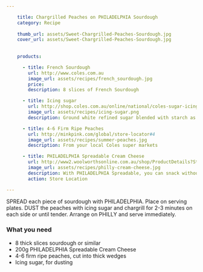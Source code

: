 ```yaml
---

    title: Chargrilled Peaches on PHILADELPHIA Sourdough
    category: Recipe 
    
    thumb_url: assets/Sweet-Chargrilled-Peaches-Sourdough.jpg
    cover_url: assets/Sweet-Chargrilled-Peaches-Sourdough.jpg
    
      
    products:

      - title: French Sourdough
        url: http://www.coles.com.au
        image_url: assets/recipes/french_sourdough.jpg
        price:
        description: 8 slices of French Sourdough

      - title: Icing sugar
        url: http://shop.coles.com.au/online/national/coles-sugar-icing-mixture-soft
        image_url: assets/recipes/icing-sugar.png
        description: Ground white refined sugar blended with starch as an anti-caking agent

      - title: 4-6 Firm Ripe Peaches
        url: http://minkpink.com/global/store-locator#4
        image_url: assets/recipes/summer-peaches.jpg
        description: From your local Coles super markets

      - title: PHILADELPHIA Spreadable Cream Cheese
        url: http://www2.woolworthsonline.com.au/shop/ProductDetails?Stockcode=48062&name=kraft-philadelphia-cream-cheese-block
        image_url: assets/recipes/philly-cream-cheese.jpg
        description: With PHILADELPHIA Spreadable, you can snack without sin.
        action: Store Location

---
```

SPREAD each piece of sourdough with PHILADELPHIA. Place on serving plates. DUST the peaches with icing sugar and chargrill for 2-3 minutes on each side or until tender. Arrange on PHILLY and serve immediately.

### What you need

- 8 thick slices sourdough or similar
- 200g PHILADELPHIA Spreadable Cream Cheese
- 4-6 firm ripe peaches, cut into thick wedges
- Icing sugar, for dusting